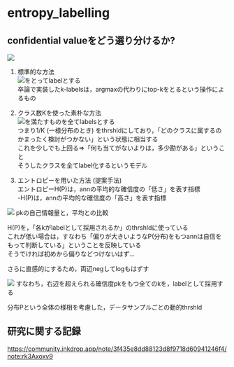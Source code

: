 # entropy_labelling
## confidential valueをどう選り分けるか?
<img src="https://latex.codecogs.com/gif.latex?P(Y=k|X=\boldsymbol{\textbf{x}})" />

1. 標準的な方法  
<img src="https://latex.codecogs.com/gif.latex?\arg\max_{k}P(Y=k|X=\boldsymbol{\mathbf{x}})" />をとってlabelとする  
卒論で実装したk-labelsは，argmaxの代わりにtop-kをとるという操作によるもの

2. クラス数Kを使った素朴な方法  
<img src="https://latex.codecogs.com/gif.latex?\frac{1}{K}&space;\leq&space;P(Y=k|X=\boldsymbol{\mathbf{x}})" />を満たすものを全てlabelsとする  
つまり1/K (一様分布のとき) をthrshldにしており，「どのクラスに属するのかまったく検討がつかない」という状態に相当する  
これを少しでも上回る&Rightarrow;「何も当てがないよりは，多少勘がある」ということ  
そうしたクラスを全てlabel化するというモデル  

3. エントロピーを用いた方法 (提案手法)  
エントロピーH(P)は，annの平均的な確信度の「低さ」を表す指標  
-H(P)は，annの平均的な確信度の「高さ」を表す指標  
<img src="https://latex.codecogs.com/gif.latex?-log_{2}{(p_k)}&space;\leq&space;H(P)" />  
pkの自己情報量と，平均との比較

H(P)を，「各kがlabelとして採用されるか」のthrshldに使っている  
    これが低い場合は，すなわち「偏りが大きいようなP(分布)をもつannは自信をもって判断している」ということを反映している  
    そうでければ初めから偏りなどつけないはず...
    
さらに直感的にするため，両辺negしてlogもはずす  

<img src="https://latex.codecogs.com/gif.latex?p_k&space;\geq&space;{2}^{-H(P)}" />  
すなわち，右辺を超えられる確信度pkをもつ全てのkを，labelとして採用する  

分布Pという全体の様相を考慮した，データサンプルごとの動的thrshld  

## 研究に関する記録
https://community.inkdrop.app/note/3f435e8dd88123d8f9718d60941246f4/note:rk3Axoxv9